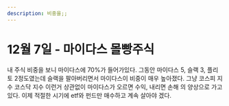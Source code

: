 ```yaml
---
description: 비중을;;
---
```


# 12월 7일 - 마이다스 몰빵주식

내 주식 비중을 보니 마이다스에 70%가 들어가있다. 그동안 마이다스 5, 슬랙 3, 플리토 2정도였는데 슬랙을 팔아버리면서 마이다스이 비중이 매우 높아졌다. 그냥 코스피 지수 코스닥 지수 이런거 상관없이 마이다스가 오르면 수익, 내리면 손해 의 양상으로 가고 있다. 이제 적절한 시기에 etf와 펀드만 매수하고 계속 살아야 겠다.

